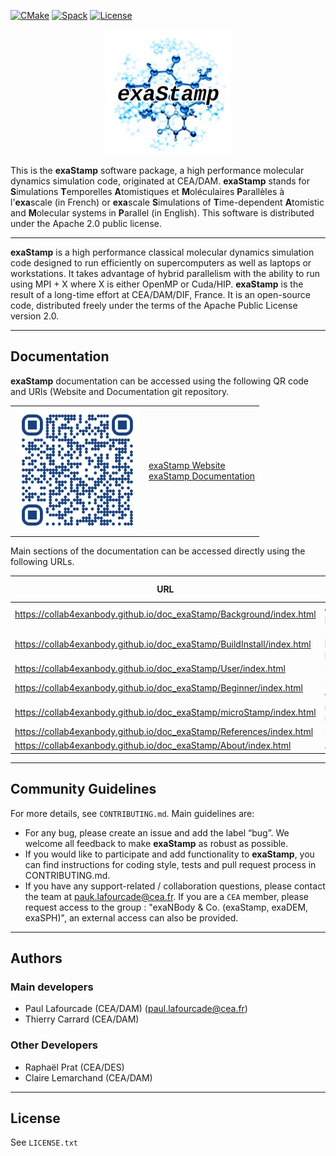 [![CMake](https://github.com/Collab4exaNBody/exaStamp/actions/workflows/cmake.yml/badge.svg)](https://github.com/Collab4exaNBody/exaStamp/actions/workflows/cmake.yml)
[![Spack](https://github.com/Collab4exaNBody/exaStamp/actions/workflows/spack.yml/badge.svg)](https://github.com/Collab4exaNBody/exaStamp/actions/workflows/spack.yml)
[![License](https://img.shields.io/badge/License-Apache_2.0-blue.svg)](https://opensource.org/licenses/Apache-2.0)

<p align="center">
  <img src="doc/img/exaStamp-logo.png" alt="Example Stamp Logo" width="200"/>
</p>

This is the **exaStamp** software package, a high performance molecular dynamics simulation code, originated at CEA/DAM. **exaStamp** stands for **S**imulations **T**emporelles **A**tomistiques et **M**oléculaires **P**arallèles à l'**exa**scale (in French) or **exa**scale **S**imulations of **T**ime-dependent **A**tomistic and **M**olecular systems in **P**arallel (in English). This software is distributed under the Apache 2.0 public license.

-----------------------------------------------------------------------------------------------------------

**exaStamp** is a high performance classical molecular dynamics simulation code designed to run efficiently on supercomputers as well as laptops or workstations. It takes advantage of hybrid parallelism with the ability to run using MPI + X where X is either OpenMP or Cuda/HIP. **exaStamp** is the result of a long-time effort at CEA/DAM/DIF, France. It is an open-source code, distributed freely under the terms of the Apache Public License version 2.0.

-----------------------------------------------------------------------------------------------------------

## Documentation

**exaStamp** documentation can be accessed using the following QR code and URls (Website and Documentation git repository.

<div align="center">
  <table>
    <tr>
      <td><img src="doc/qr_doc_exastamp.png" width="200"/></td>
      <td><a href="https://collab4exanbody.github.io/doc_exaStamp"> exaStamp Website</a><br><a href="https://github.com/Collab4exaNBody/doc_exaStamp.git"> exaStamp Documentation </a></td>
    </tr>
  </table>
</div>

Main sections of the documentation can be accessed directly using the following URLs.

| URL | Short description |
|-----|-------------|
| https://collab4exanbody.github.io/doc_exaStamp/Background/index.html | **exaStamp** background |
| https://collab4exanbody.github.io/doc_exaStamp/BuildInstall/index.html | Build and installation instructions |
| https://collab4exanbody.github.io/doc_exaStamp/User/index.html | User guide |
| https://collab4exanbody.github.io/doc_exaStamp/Beginner/index.html | Beginner's guide |
| https://collab4exanbody.github.io/doc_exaStamp/microStamp/index.html | microStamp miniApp |
| https://collab4exanbody.github.io/doc_exaStamp/References/index.html | References |
| https://collab4exanbody.github.io/doc_exaStamp/About/index.html | About |
-----------------------------------------------------------------------------------------------------------

## Community Guidelines

For more details, see `CONTRIBUTING.md`. Main guidelines are:

- For any bug, please create an issue and add the label “bug”. We welcome all feedback to make **exaStamp** as robust as possible.
- If you would like to participate and add functionality to **exaStamp**, you can find instructions for coding style, tests and pull request process in CONTRIBUTING.md.
- If you have any support-related / collaboration questions, please contact the team at pauk.lafourcade@cea.fr. If you are a `CEA` member, please request access to the group : "exaNBody & Co. (exaStamp, exaDEM, exaSPH)", an external access can also be provided.

-----------------------------------------------------------------------------------------------------------

## Authors

### Main developers

- Paul Lafourcade (CEA/DAM) (paul.lafourcade@cea.fr)
- Thierry Carrard (CEA/DAM)

### Other Developers

- Raphaël Prat (CEA/DES)
- Claire Lemarchand (CEA/DAM)

-----------------------------------------------------------------------------------------------------------

## License

See `LICENSE.txt`
